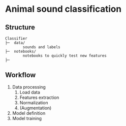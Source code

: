 # Animal sound classification

## Structure

```
Classifier
├─	data/
		sounds and labels
├─	notebooks/
		notebooks to quickly test new features
├─
```

## Workflow

1. Data processing
   1. Load data
   2. Features extraction
   3. Normalization
   4. (Augmentation)
2. Model definition
3. Model training